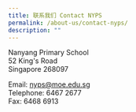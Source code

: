 ```yaml
---
title: 联系我们 Contact NYPS
permalink: /about-us/contact-nyps/
description: ""
---
```

Nanyang Primary School  
52 King's Road  
Singapore 268097  
  
Email: [nyps@moe.edu.sg](mailto:nyps@moe.edu.sg)  
Telephone: 6467 2677  
Fax: 6468 6913